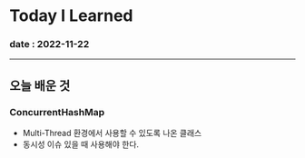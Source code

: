 # Today I Learned

### date : 2022-11-22

---
## 오늘 배운 것

### ConcurrentHashMap
* Multi-Thread 환경에서 사용할 수 있도록 나온 클래스
* 동시성 이슈 있을 때 사용해야 한다.